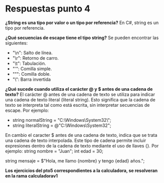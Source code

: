 # Respuestas punto 4
**¿String es una tipo por valor o un tipo por referencia?**
En C#, string es un tipo por referencia.

**¿Qué secuencias de escape tiene el tipo string?**
Se pueden encontrar las siguientes:
- "\n": Salto de línea.
- "\r": Retorno de carro.
- "\t": Tabulación.
- "\'": Comilla simple.
- "\"": Comilla doble.
- "\\": Barra invertida

**¿Qué sucede cuando utiliza el carácter @ y $ antes de una cadena de texto?**
El carácter @ antes de una cadena de texto se utiliza para indicar una cadena de texto literal (literal string). Esto significa que la cadena de texto se interpreta tal como está escrita, sin interpretar secuencias de escape. Por ejemplo: 
 - string normalString = "C:\\Windows\\System32\\";
 - string literalString = @"C:\Windows\System32\";

En cambio el caracter $ antes de una cadena de texto, indica que se trata una cadena de texto interpolada. Este tipo de cadena permite incluir expresiones dentro de la cadena de texto mediante el uso de llaves {}. Por ejemplo:
string nombre = "Juan";
int edad = 30;

string mensaje = $"Hola, me llamo {nombre} y tengo {edad} años.";

**Los ejercicios del pto5 correspondientes a la calculadora, se resolveran en la rama calculadorav1**

